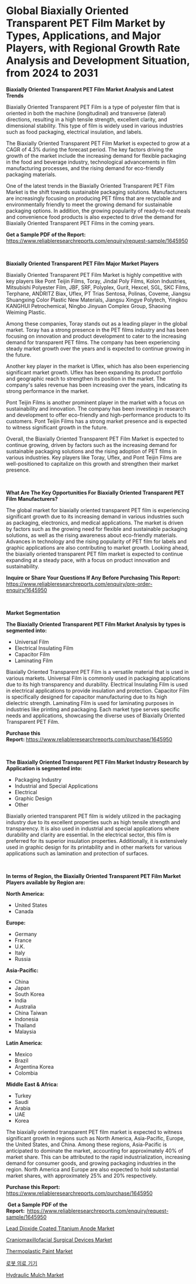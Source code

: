 <p><h1>Global Biaxially Oriented Transparent PET Film Market by Types, Applications, and Major Players, with Regional Growth Rate Analysis and Development Situation, from 2024 to 2031</h1></p><p><strong>Biaxially Oriented Transparent PET Film Market Analysis and Latest Trends</strong></p>
<p><p>Biaxially Oriented Transparent PET Film is a type of polyester film that is oriented in both the machine (longitudinal) and transverse (lateral) directions, resulting in a high tensile strength, excellent clarity, and dimensional stability. This type of film is widely used in various industries such as food packaging, electrical insulation, and labels.</p><p>The Biaxially Oriented Transparent PET Film Market is expected to grow at a CAGR of 4.3% during the forecast period. The key factors driving the growth of the market include the increasing demand for flexible packaging in the food and beverage industry, technological advancements in film manufacturing processes, and the rising demand for eco-friendly packaging materials.</p><p>One of the latest trends in the Biaxially Oriented Transparent PET Film Market is the shift towards sustainable packaging solutions. Manufacturers are increasingly focusing on producing PET films that are recyclable and environmentally friendly to meet the growing demand for sustainable packaging options. In addition, the growing popularity of ready-to-eat meals and convenience food products is also expected to drive the demand for Biaxially Oriented Transparent PET Films in the coming years.</p></p>
<p><strong>Get a Sample PDF of the Report:&nbsp;</strong> <a href="https://www.reliableresearchreports.com/enquiry/request-sample/1645950">https://www.reliableresearchreports.com/enquiry/request-sample/1645950</a></p>
<p>&nbsp;</p>
<p><strong>Biaxially Oriented Transparent PET Film Major Market Players</strong></p>
<p><p>Biaxially Oriented Transparent PET Film Market is highly competitive with key players like Pont Teijin Films, Toray, Jindal Poly Films, Kolon Industries, Mitsubishi Polyester Film, JBF, SRF, Polyplex, Gurit, Hexcel, SGL, SKC Films, Terphane, ANDRITZ Biax, Uflex, PT Trias Sentosa, Polinas, Coveme, Jiangsu Shuangxing Color Plastic New Materials, Jiangsu Xingye Polytech, Yingkou KANGHUI Petrochemical, Ningbo Jinyuan Complex Group, Shaoxing Weiming Plastic.</p><p>Among these companies, Toray stands out as a leading player in the global market. Toray has a strong presence in the PET films industry and has been focusing on innovation and product development to cater to the increasing demand for transparent PET films. The company has been experiencing steady market growth over the years and is expected to continue growing in the future.</p><p>Another key player in the market is Uflex, which has also been experiencing significant market growth. Uflex has been expanding its product portfolio and geographic reach to strengthen its position in the market. The company's sales revenue has been increasing over the years, indicating its strong performance in the market.</p><p>Pont Teijin Films is another prominent player in the market with a focus on sustainability and innovation. The company has been investing in research and development to offer eco-friendly and high-performance products to its customers. Pont Teijin Films has a strong market presence and is expected to witness significant growth in the future.</p><p>Overall, the Biaxially Oriented Transparent PET Film Market is expected to continue growing, driven by factors such as the increasing demand for sustainable packaging solutions and the rising adoption of PET films in various industries. Key players like Toray, Uflex, and Pont Teijin Films are well-positioned to capitalize on this growth and strengthen their market presence.</p></p>
<p>&nbsp;</p>
<p><strong>What Are The Key Opportunities For Biaxially Oriented Transparent PET Film Manufacturers?</strong></p>
<p><p>The global market for biaxially oriented transparent PET film is experiencing significant growth due to its increasing demand in various industries such as packaging, electronics, and medical applications. The market is driven by factors such as the growing need for flexible and sustainable packaging solutions, as well as the rising awareness about eco-friendly materials. Advances in technology and the rising popularity of PET film for labels and graphic applications are also contributing to market growth. Looking ahead, the biaxially oriented transparent PET film market is expected to continue expanding at a steady pace, with a focus on product innovation and sustainability.</p></p>
<p><strong>Inquire or Share Your Questions If Any Before Purchasing This Report:</strong> <a href="https://www.reliableresearchreports.com/enquiry/pre-order-enquiry/1645950">https://www.reliableresearchreports.com/enquiry/pre-order-enquiry/1645950</a></p>
<p>&nbsp;</p>
<p><strong>Market Segmentation</strong></p>
<p><strong>The Biaxially Oriented Transparent PET Film Market Analysis by types is segmented into:</strong></p>
<p><ul><li>Universal Film</li><li>Electrical Insulating Film</li><li>Capacitor Film</li><li>Laminating Film</li></ul></p>
<p><p>Biaxially Oriented Transparent PET Film is a versatile material that is used in various markets. Universal Film is commonly used in packaging applications due to its high transparency and durability. Electrical Insulating Film is used in electrical applications to provide insulation and protection. Capacitor Film is specifically designed for capacitor manufacturing due to its high dielectric strength. Laminating Film is used for laminating purposes in industries like printing and packaging. Each market type serves specific needs and applications, showcasing the diverse uses of Biaxially Oriented Transparent PET Film.</p></p>
<p><strong>Purchase this Report:&nbsp;</strong><a href="https://www.reliableresearchreports.com/purchase/1645950">https://www.reliableresearchreports.com/purchase/1645950</a></p>
<p>&nbsp;</p>
<p><strong>The Biaxially Oriented Transparent PET Film Market Industry Research by Application is segmented into:</strong></p>
<p><ul><li>Packaging Industry</li><li>Industrial and Special Applications</li><li>Electrical</li><li>Graphic Design</li><li>Other</li></ul></p>
<p><p>Biaxially oriented transparent PET film is widely utilized in the packaging industry due to its excellent properties such as high tensile strength and transparency. It is also used in industrial and special applications where durability and clarity are essential. In the electrical sector, this film is preferred for its superior insulation properties. Additionally, it is extensively used in graphic design for its printability and in other markets for various applications such as lamination and protection of surfaces.</p></p>
<p>&nbsp;</p>
<p><strong>In terms of Region, the Biaxially Oriented Transparent PET Film Market Players available by Region are:</strong></p>
<p>
    <p> <strong> North America: </strong>
        <ul>
            <li>United States</li>
            <li>Canada</li>
        </ul>
        </p> 
    <p> <strong> Europe: </strong>
        <ul>
            <li>Germany</li>
            <li>France</li>
            <li>U.K.</li>
            <li>Italy</li>
            <li>Russia</li>
        </ul>
        </p> 
    <p> <strong> Asia-Pacific: </strong>
        <ul>
            <li>China</li>
            <li>Japan</li>
            <li>South Korea</li>
            <li>India</li>
            <li>Australia</li>
            <li>China Taiwan</li>
            <li>Indonesia</li>
            <li>Thailand</li>
            <li>Malaysia</li>
        </ul>
        </p> 
    <p> <strong> Latin America: </strong>
        <ul>
            <li>Mexico</li>
            <li>Brazil</li>
            <li>Argentina Korea</li>
            <li>Colombia</li>
        </ul>
        </p> 
    <p> <strong> Middle East & Africa: </strong>
        <ul>
            <li>Turkey</li>
            <li>Saudi</li>
            <li>Arabia</li>
            <li>UAE</li>
            <li>Korea</li>
        </ul>
    </p>
    </p>
<p><p>The biaxially oriented transparent PET film market is expected to witness significant growth in regions such as North America, Asia-Pacific, Europe, the United States, and China. Among these regions, Asia-Pacific is anticipated to dominate the market, accounting for approximately 40% of market share. This can be attributed to the rapid industrialization, increasing demand for consumer goods, and growing packaging industries in the region. North America and Europe are also expected to hold substantial market shares, with approximately 25% and 20% respectively.</p></p>
<p><strong>Purchase this Report: </strong><a href="https://www.reliableresearchreports.com/purchase/1645950">https://www.reliableresearchreports.com/purchase/1645950</a></p>
<p>&nbsp;<strong>Get a Sample PDF of the Report:&nbsp;&nbsp;</strong><a href="https://www.reliableresearchreports.com/enquiry/request-sample/1645950">https://www.reliableresearchreports.com/enquiry/request-sample/1645950</a></p>
<p><strong></strong></p>
<p><p><a href="https://summer-dogwood-3e9.notion.site/Lead-Dioxide-Coated-Titanium-Anode-Market-Provides-a-Comprehensive-Analysis-Including-a-Macro-Overvi-bc704e73594842c6a73ab475c2279a0b">Lead Dioxide Coated Titanium Anode Market</a></p><p><a href="https://forested-sushi-9b0.notion.site/Craniomaxillofacial-Surgical-Devices-Market-with-the-goal-of-estimating-the-market-size-and-future-g-0821ae93d1304348b6af7c206ca3dc77">Craniomaxillofacial Surgical Devices Market</a></p><p><a href="https://view.publitas.com/reportprime-1/decoding-the-thermoplastic-paint-market-a-deep-dive-into-the-latest-market-trends-market-segmentation-and-competitive-analysis/">Thermoplastic Paint Market</a></p><p><a href="https://medium.com/@dolphinka10/%EB%A1%9C%EB%B4%87-%EC%9D%98%EB%A3%8C-%EA%B8%B0%EA%B8%B0-%EC%8B%9C%EC%9E%A5-%EC%A1%B0%EC%82%AC-%EB%B3%B4%EA%B3%A0%EC%84%9C-%EA%B7%B8-%EC%97%AD%EC%82%AC-%EB%B0%8F-2024%EB%85%84%EB%B6%80%ED%84%B0-2031%EB%85%84%EA%B9%8C%EC%A7%80%EC%9D%98-%EC%98%88%EC%B8%A1-b7ca18f58283">로봇 의료 기기</a></p><p><a href="https://view.publitas.com/reportprime-1/hydraulic-mulch-market-size-market-share-and-global-market-analysis-report-2024-2031/">Hydraulic Mulch Market</a></p></p>